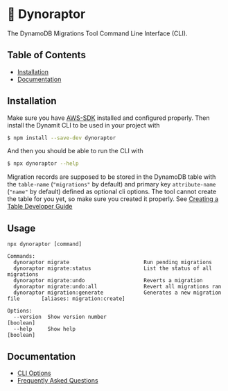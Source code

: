 🧨 Dynoraptor
==============

The DynamoDB Migrations Tool Command Line Interface (CLI).

<!-- [![Build Status](https://img.shields.io/github/workflow/status/Produce8/dynoraptor/release)](https://github.com/Produce8/dynoraptor/actions)
[![Coverage Status](https://coveralls.io/repos/github/Produce8/dynoraptor/badge.svg?branch=master)](https://coveralls.io/github/Produce8/dynoraptor?branch=master)
[![semantic-release](https://img.shields.io/badge/%20%20%F0%9F%93%A6%F0%9F%9A%80-semantic--release-e10079.svg)](https://github.com/semantic-release/semantic-release) -->


Table of Contents
-----------------
- [Installation](#installation)
- [Documentation](#documentation)


Installation
------------

Make sure you have [AWS-SDK](https://aws.amazon.com/sdk-for-node-js/) installed and configured properly. Then install the Dynamit CLI to be used in your project with

```bash
$ npm install --save-dev dynoraptor
```

And then you should be able to run the CLI with

```bash
$ npx dynoraptor --help
```

Migration records are supposed to be stored in the DynamoDB table with the `table-name` (`"migrations"` by default) and primary key `attribute-name` (`"name"` by default) defined as optional cli options. The tool cannot create the table for you yet, so make sure you created it properly. See [Creating a Table Developer Guide](https://docs.amazonaws.cn/en_us/amazondynamodb/latest/developerguide/WorkingWithTables.Basics.html#WorkingWithTables.Basics.CreateTable)


Usage
-----

```
npx dynoraptor [command]

Commands:
  dynoraptor migrate                        Run pending migrations
  dynoraptor migrate:status                 List the status of all migrations
  dynoraptor migrate:undo                   Reverts a migration
  dynoraptor migrate:undo:all               Revert all migrations ran
  dynoraptor migration:generate             Generates a new migration file       [aliases: migration:create]

Options:
  --version  Show version number                                         [boolean]
  --help     Show help                                                   [boolean]
```


Documentation
-------------

- [CLI Options](docs/README.md)
- [Frequently Asked Questions](docs/FAQ.md)
